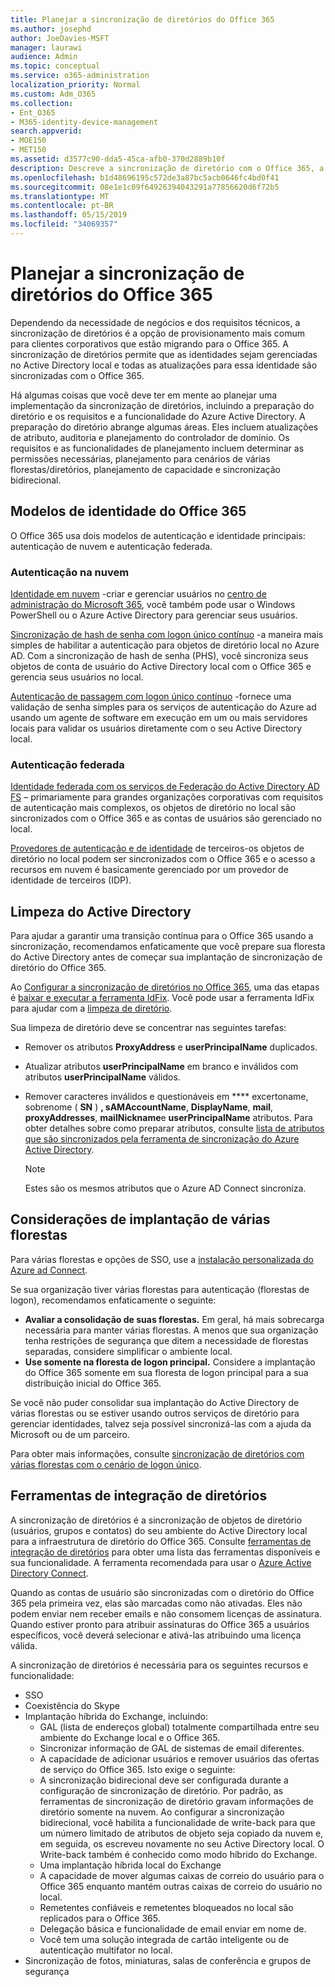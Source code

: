 ```yaml
---
title: Planejar a sincronização de diretórios do Office 365
ms.author: josephd
author: JoeDavies-MSFT
manager: laurawi
audience: Admin
ms.topic: conceptual
ms.service: o365-administration
localization_priority: Normal
ms.custom: Adm_O365
ms.collection:
- Ent_O365
- M365-identity-device-management
search.appverid:
- MOE150
- MET150
ms.assetid: d3577c90-dda5-45ca-afb0-370d2889b10f
description: Descreve a sincronização de diretório com o Office 365, a limpeza do Active Directory e a ferramenta Azure Active Directory Connect.
ms.openlocfilehash: b1d48696195c572de3a87bc5acb0646fc4bd0f41
ms.sourcegitcommit: 08e1e1c09f64926394043291a77856620d6f72b5
ms.translationtype: MT
ms.contentlocale: pt-BR
ms.lasthandoff: 05/15/2019
ms.locfileid: "34069357"
---
```

# <a name="plan-for-directory-synchronization-for-office-365"></a>Planejar a sincronização de diretórios do Office 365

Dependendo da necessidade de negócios e dos requisitos técnicos, a sincronização de diretórios é a opção de provisionamento mais comum para clientes corporativos que estão migrando para o Office 365. A sincronização de diretórios permite que as identidades sejam gerenciadas no Active Directory local e todas as atualizações para essa identidade são sincronizadas com o Office 365.
  
Há algumas coisas que você deve ter em mente ao planejar uma implementação da sincronização de diretórios, incluindo a preparação do diretório e os requisitos e a funcionalidade do Azure Active Directory. A preparação do diretório abrange algumas áreas. Eles incluem atualizações de atributo, auditoria e planejamento do controlador de domínio. Os requisitos e as funcionalidades de planejamento incluem determinar as permissões necessárias, planejamento para cenários de várias florestas/diretórios, planejamento de capacidade e sincronização bidirecional.
  
## <a name="office-365-identity-models"></a>Modelos de identidade do Office 365

O Office 365 usa dois modelos de autenticação e identidade principais: autenticação de nuvem e autenticação federada.
  
### <a name="cloud-authentication"></a>Autenticação na nuvem

[Identidade em nuvem](about-office-365-identity.md) -criar e gerenciar usuários no [centro de administração do Microsoft 365](https://admin.microsoft.com), você também pode usar o Windows PowerShell ou o Azure Active Directory para gerenciar seus usuários.
  
[Sincronização de hash de senha com logon único contínuo](about-office-365-identity.md) -a maneira mais simples de habilitar a autenticação para objetos de diretório local no Azure AD. Com a sincronização de hash de senha (PHS), você sincroniza seus objetos de conta de usuário do Active Directory local com o Office 365 e gerencia seus usuários no local.
  
[Autenticação de passagem com logon único contínuo](about-office-365-identity.md) -fornece uma validação de senha simples para os serviços de autenticação do Azure ad usando um agente de software em execução em um ou mais servidores locais para validar os usuários diretamente com o seu Active Directory local.
  
### <a name="federated-authentication"></a>Autenticação federada

[Identidade federada com os serviços de Federação do Active Directory AD FS](about-office-365-identity.md) – primariamente para grandes organizações corporativas com requisitos de autenticação mais complexos, os objetos de diretório no local são sincronizados com o Office 365 e as contas de usuários são gerenciado no local.
  
[Provedores de autenticação e de identidade](about-office-365-identity.md) de terceiros-os objetos de diretório no local podem ser sincronizados com o Office 365 e o acesso a recursos em nuvem é basicamente gerenciado por um provedor de identidade de terceiros (IDP).
  
## <a name="active-directory-cleanup"></a>Limpeza do Active Directory

Para ajudar a garantir uma transição contínua para o Office 365 usando a sincronização, recomendamos enfaticamente que você prepare sua floresta do Active Directory antes de começar sua implantação de sincronização de diretório do Office 365.
  
Ao [Configurar a sincronização de diretórios no Office 365](set-up-directory-synchronization.md), uma das etapas é [baixar e executar a ferramenta IdFix](install-and-run-idfix.md). Você pode usar a ferramenta IdFix para ajudar com a [limpeza de diretório](prepare-directory-attributes-for-synch-with-idfix.md).
  
Sua limpeza de diretório deve se concentrar nas seguintes tarefas:

- Remover os atributos **ProxyAddress** e **userPrincipalName** duplicados.
- Atualizar atributos **userPrincipalName** em branco e inválidos com atributos **userPrincipalName** válidos.
- Remover caracteres inválidos e questionáveis em **** excertoname, sobrenome ( **SN** ) **, sAMAccountName**, **DisplayName**, **mail**, **proxyAddresses**, **mailNickname**e **userPrincipalName** atributos. Para obter detalhes sobre como preparar atributos, consulte [lista de atributos que são sincronizados pela ferramenta de sincronização do Azure Active Directory](https://go.microsoft.com/fwlink/p/?LinkId=396719).

    > [!NOTE]
    > Estes são os mesmos atributos que o Azure AD Connect sincroniza. 
  
## <a name="multi-forest-deployment-considerations"></a>Considerações de implantação de várias florestas

Para várias florestas e opções de SSO, use a [instalação personalizada do Azure ad Connect](https://go.microsoft.com/fwlink/p/?LinkId=698430).
  
Se sua organização tiver várias florestas para autenticação (florestas de logon), recomendamos enfaticamente o seguinte:
  
- **Avaliar a consolidação de suas florestas.** Em geral, há mais sobrecarga necessária para manter várias florestas. A menos que sua organização tenha restrições de segurança que ditem a necessidade de florestas separadas, considere simplificar o ambiente local.
- **Use somente na floresta de logon principal.** Considere a implantação do Office 365 somente em sua floresta de logon principal para a sua distribuição inicial do Office 365. 

Se você não puder consolidar sua implantação do Active Directory de várias florestas ou se estiver usando outros serviços de diretório para gerenciar identidades, talvez seja possível sincronizá-las com a ajuda da Microsoft ou de um parceiro.
  
Para obter mais informações, consulte [sincronização de diretórios com várias florestas com o cenário de logon único](https://go.microsoft.com/fwlink/p/?LinkId=525321).
  
## <a name="directory-integration-tools"></a>Ferramentas de integração de diretórios

A sincronização de diretórios é a sincronização de objetos de diretório (usuários, grupos e contatos) do seu ambiente do Active Directory local para a infraestrutura de diretório do Office 365. Consulte [ferramentas de integração de diretórios](https://go.microsoft.com/fwlink/p/?LinkID=510956) para obter uma lista das ferramentas disponíveis e sua funcionalidade. A ferramenta recomendada para usar o [Azure Active Directory Connect](https://go.microsoft.com/fwlink/?LinkId=525323).
  
Quando as contas de usuário são sincronizadas com o diretório do Office 365 pela primeira vez, elas são marcadas como não ativadas. Eles não podem enviar nem receber emails e não consomem licenças de assinatura. Quando estiver pronto para atribuir assinaturas do Office 365 a usuários específicos, você deverá selecionar e ativá-las atribuindo uma licença válida.
  
A sincronização de diretórios é necessária para os seguintes recursos e funcionalidade:
  
- SSO
- Coexistência do Skype
- Implantação híbrida do Exchange, incluindo:
  - GAL (lista de endereços global) totalmente compartilhada entre seu ambiente do Exchange local e o Office 365.
  - Sincronizar informação de GAL de sistemas de email diferentes.
  - A capacidade de adicionar usuários e remover usuários das ofertas de serviço do Office 365. Isto exige o seguinte:
  - A sincronização bidirecional deve ser configurada durante a configuração de sincronização de diretório. Por padrão, as ferramentas de sincronização de diretório gravam informações de diretório somente na nuvem. Ao configurar a sincronização bidirecional, você habilita a funcionalidade de write-back para que um número limitado de atributos de objeto seja copiado da nuvem e, em seguida, os escreveu novamente no seu Active Directory local. O Write-back também é conhecido como modo híbrido do Exchange. 
  - Uma implantação híbrida local do Exchange
  - A capacidade de mover algumas caixas de correio do usuário para o Office 365 enquanto mantém outras caixas de correio do usuário no local.
  - Remetentes confiáveis e remetentes bloqueados no local são replicados para o Office 365.
  - Delegação básica e funcionalidade de email enviar em nome de.
  - Você tem uma solução integrada de cartão inteligente ou de autenticação multifator no local.
- Sincronização de fotos, miniaturas, salas de conferência e grupos de segurança